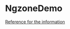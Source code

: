 # NgzoneDemo

[Reference for the information](https://blog.thoughtram.io/angular/2016/02/01/zones-in-angular-2.html)
